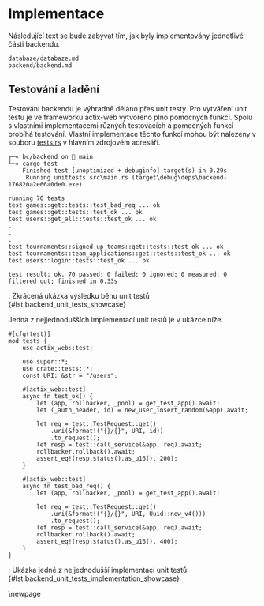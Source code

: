 
# Implementace

Následující text se bude zabývat tím, jak byly implementovány jednotlivé části backendu.

``` {.include}
databaze/databaze.md
backend/backend.md
```

## Testování a ladění

Testování backendu je výhradně děláno přes unit testy.
Pro vytváření unit testu je ve frameworku actix-web vytvořeno plno pomocných funkcí.
Spolu s vlastními implementacemi různých testovacích a pomocných funkcí probíhá testování.
Vlastní implementace těchto funkcí mohou být nalezeny v souboru [tests.rs](https://github.com/HANDZCZ/bc/blob/main/backend/src/tests.rs) v hlavním zdrojovém adresáři.

```{.text .linenos}
┌─« bc/backend on  main
└─» cargo test
    Finished test [unoptimized + debuginfo] target(s) in 0.29s
     Running unittests src\main.rs (target\debug\deps\backend-176820a2e66a0de0.exe)

running 70 tests
test games::get::tests::test_bad_req ... ok
test games::get::tests::test_ok ... ok
test users::get_all::tests::test_ok ... ok
.
.
.
test tournaments::signed_up_teams::get::tests::test_ok ... ok
test tournaments::team_applications::get::tests::test_ok ... ok
test users::login::tests::test_ok ... ok

test result: ok. 70 passed; 0 failed; 0 ignored; 0 measured; 0 filtered out; finished in 0.33s
```

: Zkrácená ukázka výsledku běhu unit testů {#lst:backend_unit_tests_showcase}

Jedna z nejjednodušších implementací unit testů je v ukázce níže.

```{.rust .linenos}
#[cfg(test)]
mod tests {
    use actix_web::test;

    use super::*;
    use crate::tests::*;
    const URI: &str = "/users";

    #[actix_web::test]
    async fn test_ok() {
        let (app, rollbacker, _pool) = get_test_app().await;
        let (_auth_header, id) = new_user_insert_random(&app).await;

        let req = test::TestRequest::get()
            .uri(&format!("{}/{}", URI, id))
            .to_request();
        let resp = test::call_service(&app, req).await;
        rollbacker.rollback().await;
        assert_eq!(resp.status().as_u16(), 200);
    }

    #[actix_web::test]
    async fn test_bad_req() {
        let (app, rollbacker, _pool) = get_test_app().await;

        let req = test::TestRequest::get()
            .uri(&format!("{}/{}", URI, Uuid::new_v4()))
            .to_request();
        let resp = test::call_service(&app, req).await;
        rollbacker.rollback().await;
        assert_eq!(resp.status().as_u16(), 400);
    }
}
```

: Ukázka jedné z nejjednodušší implementací unit testů {#lst:backend_unit_tests_implementation_showcase}

\newpage

